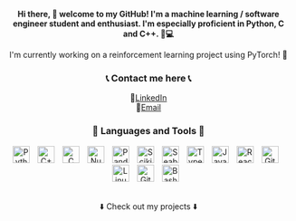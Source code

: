 <div align="center">
  <p><strong>Hi there, 👋 welcome to my GitHub! I'm a machine learning / software engineer student and enthusiast. I'm especially proficient in Python, C and C++. 🐍💻</strong></p>
  I'm currently working on a reinforcement learning project using PyTorch! 🔭
  <h3>📞 Contact me here 📞</h3>
  <p>
      👔<a href="https://www.linkedin.com/in/foday-burleson">LinkedIn</a><br />
      📧<a href="mailto:fodayburleson@gmail.com">Email</a><br />
  </p>
  <h3>🧰 Languages and Tools 🧰</h3>
  <img alt="Python" width="30px" style="padding-right:10px;" src="https://cdn.jsdelivr.net/gh/devicons/devicon/icons/python/python-plain.svg" />
  <img alt="C++" width="30px" style="padding-right:10px;" src="https://cdn.jsdelivr.net/gh/devicons/devicon/icons/cplusplus/cplusplus-plain.svg" />
  <img alt="C" width="30px" style="padding-right:10px;" src="https://cdn.jsdelivr.net/gh/devicons/devicon/icons/c/c-plain.svg" />
  <img alt="NumPy" width="30px" style="padding-right:10px;" src="https://cdn.jsdelivr.net/gh/devicons/devicon/icons/numpy/numpy-original.svg" />
  <img alt="Pandas" width="30px" style="padding-right:10px;" src="https://cdn.jsdelivr.net/gh/devicons/devicon/icons/pandas/pandas-original.svg" />
  <img alt="Scikit-learn" width="30px" style="padding-right:10px;" src="https://cdn.jsdelivr.net/gh/devicons/devicon/icons/scikit/scikit-original.svg" />
  <img alt="Seaborn" width="30px" style="padding-right:10px;" src="https://cdn.jsdelivr.net/gh/devicons/devicon/icons/seaborn/seaborn-original.svg" />
  <img alt="TypeScript" width="30px" style="padding-right:10px;" src="https://cdn.jsdelivr.net/gh/devicons/devicon/icons/typescript/typescript-plain.svg" />
  <img alt="JavaScript" width="30px" style="padding-right:10px;" src="https://cdn.jsdelivr.net/gh/devicons/devicon/icons/javascript/javascript-plain.svg" />
  <img alt="React" width="30px" style="padding-right:10px;" src="https://cdn.jsdelivr.net/gh/devicons/devicon/icons/react/react-original.svg" />
  <img alt="Git" width="30px" style="padding-right:10px;" src="https://cdn.jsdelivr.net/gh/devicons/devicon/icons/git/git-original.svg" />
  <img alt="Linux" width="30px" style="padding-right:10px;" src="https://cdn.jsdelivr.net/gh/devicons/devicon/icons/linux/linux-original.svg" />
  <img alt="GitHub" width="30px" style="padding-right:10px;" src="https://cdn.jsdelivr.net/gh/devicons/devicon/icons/github/github-original.svg" />
  <img alt="Bash" width="30px" style="padding-right:10px;" src="https://cdn.jsdelivr.net/gh/devicons/devicon/icons/bash/bash-original.svg" />
  <br />
  <br />
  <p>⬇️ Check out my projects ⬇️</p>
</div>

<!--
**fburleson/fburleson** is a ✨ _special_ ✨ repository because its `README.md` (this file) appears on your GitHub profile.

Here are some ideas to get you started:

- 🔭 I’m currently working on ...
- 🌱 I’m currently learning ...
- 👯 I’m looking to collaborate on ...
- 🤔 I’m looking for help with ...
- 💬 Ask me about ...
- 📫 How to reach me: ...
- 😄 Pronouns: ...
- ⚡ Fun fact: ...
-->
